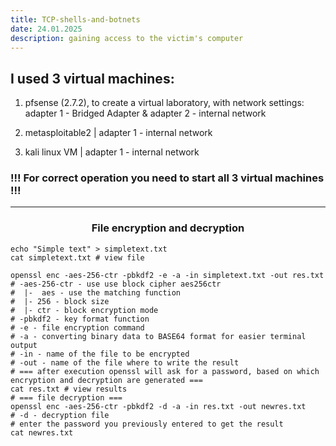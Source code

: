 ```yaml
---
title: TCP-shells-and-botnets
date: 24.01.2025
description: gaining access to the victim's computer
---
```


## I used 3 virtual machines:

1. pfsense (2.7.2), to create a virtual laboratory, with network settings: adapter 1 - Bridged Adapter & adapter 2 - internal network

2. metasploitable2 | adapter 1 - internal network

3. kali linux VM | adapter 1 - internal network

### !!! For correct operation you need to start all 3 virtual machines !!!

----

<h3 align="center">File encryption and decryption</h3>

```
echo "Simple text" > simpletext.txt
cat simpletext.txt # view file

openssl enc -aes-256-ctr -pbkdf2 -e -a -in simpletext.txt -out res.txt
# -aes-256-ctr - use use block cipher aes256ctr
#  |-  aes - use the matching function
#  |- 256 - block size
#  |- ctr - block encryption mode
# -pbkdf2 - key format function
# -e - file encryption command
# -a - converting binary data to BASE64 format for easier terminal output
# -in - name of the file to be encrypted
# -out - name of the file where to write the result
# === after execution openssl will ask for a password, based on which encryption and decryption are generated ===
cat res.txt # view results
# === file decryption ===
openssl enc -aes-256-ctr -pbkdf2 -d -a -in res.txt -out newres.txt 
# -d - decryption file
# enter the password you previously entered to get the result
cat newres.txt
```
